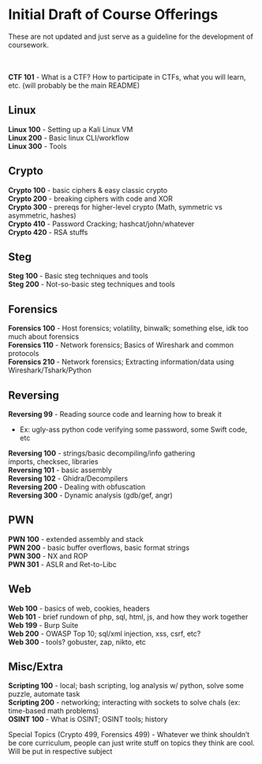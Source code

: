 # Initial Draft of Course Offerings
These are not updated and just serve as a guideline for the development of coursework. 
<br><br><br>

**CTF 101** - What is a CTF? How to participate in CTFs, what you will learn, etc.  (will probably be the main README)
## Linux
**Linux 100** - Setting up a Kali Linux VM  
**Linux 200** - Basic linux CLI/workflow  
**Linux 300** - Tools  
## Crypto
**Crypto 100** - basic ciphers & easy classic crypto  
**Crypto 200** - breaking ciphers with code and XOR  
**Crypto 300** - prereqs for higher-level crypto (Math, symmetric vs asymmetric, hashes)  
**Crypto 410** - Password Cracking; hashcat/john/whatever  
**Crypto 420** - RSA stuffs  
## Steg
**Steg 100** - Basic steg techniques and tools  
**Steg 200** - Not-so-basic steg techniques and tools  
## Forensics
**Forensics 100** - Host forensics; volatility, binwalk; something else, idk too much about forensics  
**Forensics 110** - Network forensics; Basics of Wireshark and common protocols  
**Forensics 210** - Network forensics; Extracting information/data using Wireshark/Tshark/Python  
## Reversing
**Reversing 99** - Reading source code and learning how to break it  
 - Ex: ugly-ass python code verifying some password, some Swift code, etc
 
**Reversing 100** - strings/basic decompiling/info gathering  
imports, checksec, libraries   
**Reversing 101** - basic assembly  
**Reversing 102** - Ghidra/Decompilers  
**Reversing 200** - Dealing with obfuscation  
**Reversing 300** - Dynamic analysis (gdb/gef, angr)  
## PWN
**PWN 100** - extended assembly and stack  
**PWN 200** - basic buffer overflows, basic format strings  
**PWN 300** - NX and ROP  
**PWN 301** - ASLR and Ret-to-Libc  
## Web
**Web 100** - basics of web, cookies, headers   
**Web 101** - brief rundown of php, sql, html, js, and how they work together  
**Web 199** - Burp Suite  
**Web 200** - OWASP Top 10; sql/xml injection, xss, csrf, etc?  
**Web 300** - tools? gobuster, zap, nikto, etc  
## Misc/Extra  
**Scripting 100** - local; bash scripting, log analysis w/ python, solve some puzzle, automate task  
**Scripting 200** - networking; interacting with sockets to solve chals (ex: time-based math problems)  
**OSINT 100** - What is OSINT; OSINT tools; history  

Special Topics (Crypto 499, Forensics 499) - Whatever we think shouldn’t be core curriculum, people can just write stuff on topics they think are cool. Will be put in respective subject 

